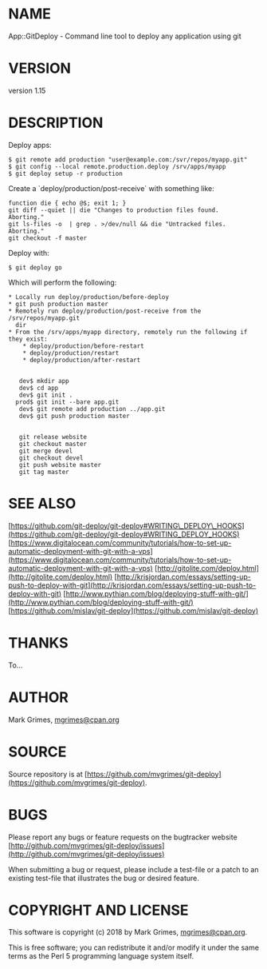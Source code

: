 # NAME

App::GitDeploy - Command line tool to deploy any application using git

# VERSION

version 1.15

# DESCRIPTION

Deploy apps:

    $ git remote add production "user@example.com:/svr/repos/myapp.git"
    $ git config --local remote.production.deploy /srv/apps/myapp
    $ git deploy setup -r production

Create a \`deploy/production/post-receive\` with something like:

    function die { echo @$; exit 1; }
    git diff --quiet || die "Changes to production files found.  Aborting."
    git ls-files -o  | grep . >/dev/null && die "Untracked files. Aborting."
    git checkout -f master

Deploy with:

    $ git deploy go

Which will perform the following:

    * Locally run deploy/production/before-deploy
    * git push production master
    * Remotely run deploy/production/post-receive from the /srv/repos/myapp.git
      dir
    * From the /srv/apps/myapp directory, remotely run the following if they exist:
        * deploy/production/before-restart
        * deploy/production/restart
        * deploy/production/after-restart


       dev$ mkdir app 
       dev$ cd app
       dev$ git init . 
      prod$ git init --bare app.git
       dev$ git remote add production ../app.git
       dev$ git push production master


       git release website
       git checkout master
       git merge devel
       git checkout devel
       git push website master
       git tag master

# SEE ALSO

[https://github.com/git-deploy/git-deploy#WRITING\_DEPLOY\_HOOKS](https://github.com/git-deploy/git-deploy#WRITING_DEPLOY_HOOKS)
[https://www.digitalocean.com/community/tutorials/how-to-set-up-automatic-deployment-with-git-with-a-vps](https://www.digitalocean.com/community/tutorials/how-to-set-up-automatic-deployment-with-git-with-a-vps)
[http://gitolite.com/deploy.html](http://gitolite.com/deploy.html)
[http://krisjordan.com/essays/setting-up-push-to-deploy-with-git](http://krisjordan.com/essays/setting-up-push-to-deploy-with-git)
[http://www.pythian.com/blog/deploying-stuff-with-git/](http://www.pythian.com/blog/deploying-stuff-with-git/)
[https://github.com/mislav/git-deploy](https://github.com/mislav/git-deploy)

# THANKS

To...

# AUTHOR

Mark Grimes, <mgrimes@cpan.org>

# SOURCE

Source repository is at [https://github.com/mvgrimes/git-deploy](https://github.com/mvgrimes/git-deploy).

# BUGS

Please report any bugs or feature requests on the bugtracker website [http://github.com/mvgrimes/git-deploy/issues](http://github.com/mvgrimes/git-deploy/issues)

When submitting a bug or request, please include a test-file or a
patch to an existing test-file that illustrates the bug or desired
feature.

# COPYRIGHT AND LICENSE

This software is copyright (c) 2018 by Mark Grimes, <mgrimes@cpan.org>.

This is free software; you can redistribute it and/or modify it under
the same terms as the Perl 5 programming language system itself.
